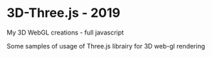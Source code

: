 # 3D-Three.js - 2019

My 3D WebGL creations - full javascript

Some samples of usage of Three.js librairy for 3D web-gl rendering
